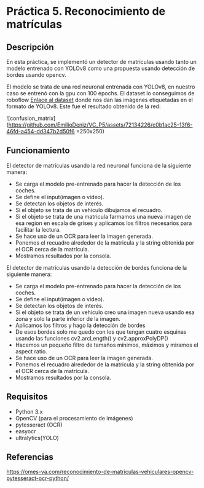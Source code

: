 # Práctica 5. Reconocimiento de matrículas

## Descripción

En esta práctica, se implementó un detector de matrículas usando tanto un modelo entrenado con YOLOv8 como una propuesta usando detección de bordes usando opencv.

El modelo se trata de una red neuronal entrenada con YOLOv8, en nuestro caso se entrenó con la gpu con 100 epochs. El dataset lo conseguimos de roboflow  [Enlace al dataset](https://universe.roboflow.com/samrat-sahoo/license-plates-f8vsn) donde nos dan las imágenes etiquetadas en el formato de YOLOv8. Este fue el resultado obtenido de la red:

![confusion_matrix](https://github.com/EmilioDeniz/VC_P5/assets/72134226/c0b1ac25-13f6-46fd-a454-dd347b2d50f6 =250x250)

## Funcionamiento

El detector de matrículas usando la red neuronal funciona de la siguiente manera:

- Se carga el modelo pre-entrenado para hacer la detección de los coches.
- Se define el input(imagen o video).
- Se detectan los objetos de interés.
- Si el objeto se trata de un vehículo dibujamos el recuadro.
- Si el objeto se trata de una matricula farmamos una nueva imagen de esa region en escala de grises y aplicamos los filtros necesarios para facilitar la lectura.
- Se hace uso de un OCR para leer la imagen generada.
- Ponemos el recuadro alrededor de la matricula y la string obtenida por el OCR cerca de la matrícula.
- Mostramos resultados por la consola.

El detector de matrículas usando la detección de bordes funciona de la siguiente manera:

- Se carga el modelo pre-entrenado para hacer la detección de los coches.
- Se define el input(imagen o video).
- Se detectan los objetos de interés.
- Si el objeto se trata de un vehículo creo una imagen nueva usando esa zona y solo la parte inferior de la imagen.
- Aplicamos los filtros y hago la detección de bordes
- De esos bordes solo me quedo con los que tengan cuatro esquinas usando las funciones cv2.arcLength() y cv2.approxPolyDP()
- Hacemos un pequeño filtro de tamaños mínimos, máximos y miramos el aspect ratio.
- Se hace uso de un OCR para leer la imagen generada.
- Ponemos el recuadro alrededor de la matricula y la string obtenida por el OCR cerca de la matrícula.
- Mostramos resultados por la consola.
  
## Requisitos

- Python 3.x
- OpenCV (para el procesamiento de imágenes)
- pytesseract (OCR)
- easyocr
- ultralytics(YOLO)

## Referencias
https://omes-va.com/reconocimiento-de-matriculas-vehiculares-opencv-pytesseract-ocr-python/



